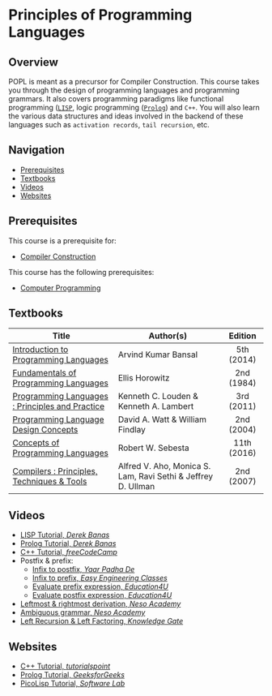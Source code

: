 # Principles of Programming Languages

## Overview

POPL is meant as a precursor for Compiler Construction. This course takes you through the design of programming languages and programming grammars. It also covers programming paradigms like functional programming ([`LISP`](https://bit.ly/2hcgoMq), logic programming ([`Prolog`](https://en.wikipedia.org/wiki/Prolog)) and `C++`. You will also learn the various data structures and ideas involved in the backend of these languages such as `activation records`, `tail recursion`, etc. 

## Navigation

*   [Prerequisites](#prerequisites)
*   [Textbooks](#textbooks)
*   [Videos](#videos)
*   [Websites](#websites)

## Prerequisites

This course is a prerequisite for:

*	[Compiler Construction](../CSF363)

This course has the following prerequisites:

*	[Computer Programming](../CSF111)


## Textbooks

| Title | Author(s) | Edition |
| -------------|-------------|:-----:|
| [Introduction to Programming Languages](https://drive.google.com/file/d/1hK8wL2KtNPtpocwHlogaUOnCWRwq8FZ9/view?usp=sharing) | Arvind Kumar Bansal | 5th (2014) |
| [Fundamentals of Programming Languages](https://drive.google.com/file/d/1MFnF-ADG8Q7hGNN0L15DRnkMHqmdR0oQ/view?usp=sharing)| Ellis Horowitz | 2nd (1984) |
| [Programming Languages : Principles and Practice](https://drive.google.com/file/d/1vWsMkAeMeVybZw0KidUIs19W2EOWQYU3/view?usp=sharing)| Kenneth C. Louden & Kenneth A. Lambert | 3rd (2011) |
| [Programming Language Design Concepts](https://drive.google.com/file/d/1eJ2lWu91j4GCYCCWxZdogakeFmqmAgjx/view?usp=sharing) | David A. Watt & William Findlay | 2nd (2004) |
| [Concepts of Programming Languages](https://drive.google.com/file/d/1CPYmIegnpRCKtjqOALLp9kmyUaYEfv1i/view?usp=sharing) | Robert W. Sebesta | 11th (2016) |
| [Compilers : Principles, Techniques & Tools](https://drive.google.com/file/d/1AOm3Pduu5asup7C_zEN2PQoX2cflUufm/view?usp=sharing) | Alfred V. Aho, Monica S. Lam, Ravi Sethi & Jeffrey D. Ullman | 2nd (2007) |

## Videos

*	[LISP Tutorial, *Derek Banas*](https://www.youtube.com/watch?v=ymSq4wHrqyU)
*	[Prolog Tutorial, *Derek Banas*](https://www.youtube.com/watch?v=SykxWpFwMGs)
*	[C++ Tutorial, *freeCodeCamp*](https://www.youtube.com/watch?v=vLnPwxZdW4Y)
*	Postfix & prefix:
	*	[Infix to postfix, *Yaar Padha De*](https://www.youtube.com/watch?v=vXPL6UavUeA)
	*	[Infix to prefix, *Easy Engineering Classes*](https://www.youtube.com/watch?v=UK16ttNfGSk&t=74s)
	*	[Evaluate prefix expression, *Education4U*](https://www.youtube.com/watch?v=op_NxwPY61I)
	*	[Evaluate postfix expression, *Education4U*](https://www.youtube.com/watch?v=84BsI5VJPq4)
*	[Leftmost & rightmost derivation, *Neso Academy*](https://www.youtube.com/watch?v=u4-rpIlV9NI)
*	[Ambiguous grammar, *Neso Academy*](https://www.youtube.com/watch?v=wQjppolFdas)
*	[Left Recursion & Left Factoring, *Knowledge Gate*](https://www.youtube.com/watch?v=rDBafyxYCW8&list=PLmXKhU9FNesSmu-_DKC7APRoFkaQvGurx&index=9)

## Websites

*	[ C++ Tutorial, *tutorialspoint*](https://www.tutorialspoint.com/cplusplus/)
*	[ Prolog Tutorial, *GeeksforGeeks*](https://www.geeksforgeeks.org/prolog-an-introduction/)
*	[PicoLisp Tutorial, *Software Lab*](https://software-lab.de/doc/tut.html)
